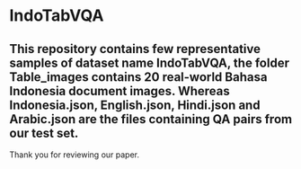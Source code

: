 # IndoTabVQA

## This repository contains few representative samples of dataset name IndoTabVQA, the folder Table_images contains 20 real-world Bahasa Indonesia document images. Whereas Indonesia.json, English.json, Hindi.json and Arabic.json are the files containing QA pairs from our test set.

Thank you for reviewing our paper.
